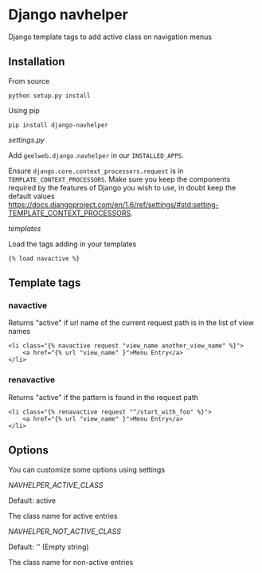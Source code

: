 # Django navhelper

Django template tags to add active class on navigation menus

## Installation

From source

    python setup.py install

Using pip

    pip install django-navhelper

*settings.py*

Add `geelweb.django.navhelper` in our `INSTALLED_APPS`.

Ensure `django.core.context_processors.request` is in `TEMPLATE_CONTEXT_PROCESSORS`. Make sure you keep the components required by the features of Django you wish to use, in doubt keep the default values https://docs.djangoproject.com/en/1.6/ref/settings/#std:setting-TEMPLATE_CONTEXT_PROCESSORS.

*templates*

Load the tags adding in your templates

    {% load navactive %}

## Template tags

### navactive

Returns "active" if url name of the current request path is in the list of
view names

    <li class="{% navactive request "view_name another_view_name" %}">
        <a href="{% url "view_name" }">Menu Entry</a>
    </li>


### renavactive

Returns "active" if the pattern is found in the request path

    <li class="{% renavactive request "^/start_with_foo" %}">
        <a href="{% url "view_name" }">Menu Entry</a>
    </li>

## Options

You can customize some options using settings

*NAVHELPER_ACTIVE_CLASS*

Default: active

The class name for active entries

*NAVHELPER_NOT_ACTIVE_CLASS*

Default: '' (Empty string)

The class name for non-active entries

